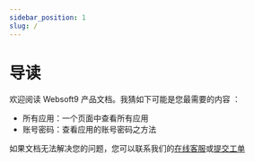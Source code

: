 ```yaml
---
sidebar_position: 1
slug: /
---
```


# 导读

欢迎阅读 Websoft9 产品文档。我猜如下可能是您最需要的内容 ：

* 所有应用：一个页面中查看所有应用
* 账号密码：查看应用的账号密码之方法

如果文档无法解决您的问题，您可以联系我们的[在线客服](./helpdesk)或[提交工单](https://www.websoft9.com/cn/ticket)